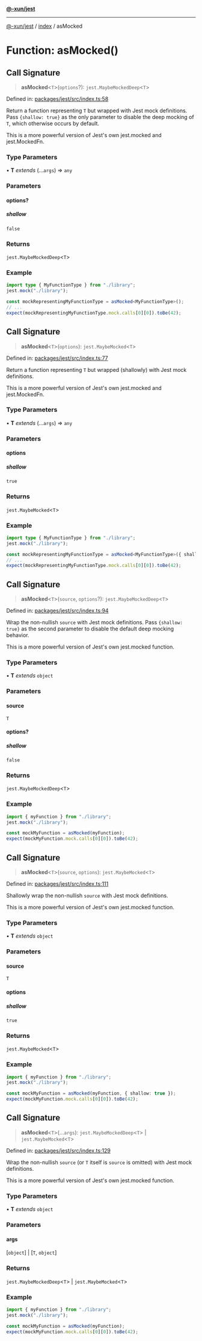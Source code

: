 [**@-xun/jest**](../../README.md)

***

[@-xun/jest](../../README.md) / [index](../README.md) / asMocked

# Function: asMocked()

## Call Signature

> **asMocked**\<`T`\>(`options`?): `jest.MaybeMockedDeep`\<`T`\>

Defined in: [packages/jest/src/index.ts:58](https://github.com/Xunnamius/test-utils/blob/fb7ffeb540b6329cd58507a70130e011f552c63c/packages/jest/src/index.ts#L58)

Return a function representing `T` but wrapped with Jest mock definitions.
Pass `{shallow: true}` as the only parameter to disable the deep mocking of
`T`, which otherwise occurs by default.

This is a more powerful version of Jest's own jest.mocked and
jest.MockedFn.

### Type Parameters

• **T** *extends* (...`args`) => `any`

### Parameters

#### options?

##### shallow

`false`

### Returns

`jest.MaybeMockedDeep`\<`T`\>

### Example

```ts
import type { MyFunctionType } from "./library";
jest.mock("./library");

const mockRepresentingMyFunctionType = asMocked<MyFunctionType>();
// ...
expect(mockRepresentingMyFunctionType.mock.calls[0][0]).toBe(42);
```

## Call Signature

> **asMocked**\<`T`\>(`options`): `jest.MaybeMocked`\<`T`\>

Defined in: [packages/jest/src/index.ts:77](https://github.com/Xunnamius/test-utils/blob/fb7ffeb540b6329cd58507a70130e011f552c63c/packages/jest/src/index.ts#L77)

Return a function representing `T` but wrapped (shallowly) with Jest mock
definitions.

This is a more powerful version of Jest's own jest.mocked and
jest.MockedFn.

### Type Parameters

• **T** *extends* (...`args`) => `any`

### Parameters

#### options

##### shallow

`true`

### Returns

`jest.MaybeMocked`\<`T`\>

### Example

```ts
import type { MyFunctionType } from "./library";
jest.mock("./library");

const mockRepresentingMyFunctionType = asMocked<MyFunctionType>({ shallow: true });
// ...
expect(mockRepresentingMyFunctionType.mock.calls[0][0]).toBe(42);
```

## Call Signature

> **asMocked**\<`T`\>(`source`, `options`?): `jest.MaybeMockedDeep`\<`T`\>

Defined in: [packages/jest/src/index.ts:94](https://github.com/Xunnamius/test-utils/blob/fb7ffeb540b6329cd58507a70130e011f552c63c/packages/jest/src/index.ts#L94)

Wrap the non-nullish `source` with Jest mock definitions. Pass `{shallow:
true}` as the second parameter to disable the default deep mocking behavior.

This is a more powerful version of Jest's own jest.mocked function.

### Type Parameters

• **T** *extends* `object`

### Parameters

#### source

`T`

#### options?

##### shallow

`false`

### Returns

`jest.MaybeMockedDeep`\<`T`\>

### Example

```ts
import { myFunction } from "./library";
jest.mock("./library");

const mockMyFunction = asMocked(myFunction);
expect(mockMyFunction.mock.calls[0][0]).toBe(42);
```

## Call Signature

> **asMocked**\<`T`\>(`source`, `options`): `jest.MaybeMocked`\<`T`\>

Defined in: [packages/jest/src/index.ts:111](https://github.com/Xunnamius/test-utils/blob/fb7ffeb540b6329cd58507a70130e011f552c63c/packages/jest/src/index.ts#L111)

Shallowly wrap the non-nullish `source` with Jest mock definitions.

This is a more powerful version of Jest's own jest.mocked function.

### Type Parameters

• **T** *extends* `object`

### Parameters

#### source

`T`

#### options

##### shallow

`true`

### Returns

`jest.MaybeMocked`\<`T`\>

### Example

```ts
import { myFunction } from "./library";
jest.mock("./library");

const mockMyFunction = asMocked(myFunction, { shallow: true });
expect(mockMyFunction.mock.calls[0][0]).toBe(42);
```

## Call Signature

> **asMocked**\<`T`\>(...`args`): `jest.MaybeMockedDeep`\<`T`\> \| `jest.MaybeMocked`\<`T`\>

Defined in: [packages/jest/src/index.ts:129](https://github.com/Xunnamius/test-utils/blob/fb7ffeb540b6329cd58507a70130e011f552c63c/packages/jest/src/index.ts#L129)

Wrap the non-nullish `source` (or `T` itself is `source` is omitted) with
Jest mock definitions.

This is a more powerful version of Jest's own jest.mocked function.

### Type Parameters

• **T** *extends* `object`

### Parameters

#### args

\[`object`\] | \[`T`, `object`\]

### Returns

`jest.MaybeMockedDeep`\<`T`\> \| `jest.MaybeMocked`\<`T`\>

### Example

```ts
import { myFunction } from "./library";
jest.mock("./library");

const mockMyFunction = asMocked(myFunction);
expect(mockMyFunction.mock.calls[0][0]).toBe(42);
```
